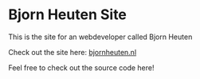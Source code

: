 # Bjorn Heuten Site
This is the site for an webdeveloper called Bjorn Heuten

Check out the site here:
<a href="https://www.bjornheuten.nl">bjornheuten.nl</a>

Feel free to check out the source code here!
